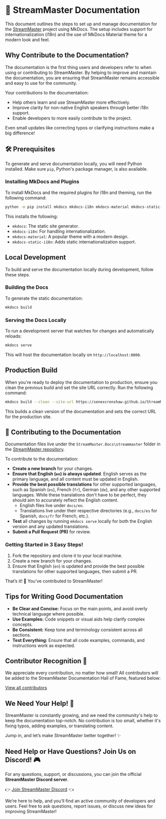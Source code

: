# 📘 StreamMaster Documentation

This document outlines the steps to set up and manage documentation for the [StreamMaster](https://github.com/SenexCrenshaw/StreamMaster) project using MkDocs. The setup includes support for internationalization (i18n) and the use of MkDocs Material theme for a modern look and feel.

## Why Contribute to the Documentation?

The documentation is the first thing users and developers refer to when using or contributing to StreamMaster. By helping to improve and maintain the documentation, you are ensuring that StreamMaster remains accessible and easy to use for the community.

Your contributions to the documentation:
- Help others learn and use StreamMaster more effectively.
- Improve clarity for non-native English speakers through better i18n support.
- Enable developers to more easily contribute to the project.

Even small updates like correcting typos or clarifying instructions make a big difference!

## 🛠 Prerequisites

To generate and serve documentation locally, you will need Python installed. Make sure `pip`, Python's package manager, is also available.

### Installing MkDocs and Plugins

To install MkDocs and the required plugins for i18n and theming, run the following command:

```bash
python -m pip install mkdocs mkdocs-i18n mkdocs-material mkdocs-static-i18n
```

This installs the following:

- `mkdocs`: The static site generator.
- `mkdocs-i18n`: For handling internationalization.
- `mkdocs-material`: A popular theme with a modern design.
- `mkdocs-static-i18n`: Adds static internationalization support.

## Local Development

To build and serve the documentation locally during development, follow these steps.

### Building the Docs

To generate the static documentation:

```bash
mkdocs build
```

### Serving the Docs Locally

To run a development server that watches for changes and automatically reloads:

```bash
mkdocs serve
```

This will host the documentation locally on `http://localhost:8000`.

## Production Build

When you're ready to deploy the documentation to production, ensure you clean the previous build and set the site URL correctly. Run the following command:

```bash
mkdocs build --clean --site-url https://senexcrenshaw.github.io/StreamMaster/
```

This builds a clean version of the documentation and sets the correct URL for the production site.

## 📝 Contributing to the Documentation

Documentation files live under the `StreamMaster.Docs\streammaster` folder in the [StreamMaster repository](https://github.com/SenexCrenshaw/StreamMaster).

To contribute to the documentation:

- **Create a new branch** for your changes.
- **Ensure that English (`en`) is always updated**. English serves as the primary language, and all content must be updated in English.
- **Provide the best possible translations** for other supported languages, such as Spanish (`es`), French (`fr`), German (`de`), and any other supported languages. While these translations don't have to be perfect, they should aim to accurately reflect the English content.
  - English files live under `docs/en`.
  - Translations live under their respective directories (e.g., `docs/es` for Spanish, `docs/fr` for French, etc.).
- **Test** all changes by running `mkdocs serve` locally for both the English version and any updated translations.
- **Submit a Pull Request (PR)** for review.

### Getting Started in 3 Easy Steps!

1. Fork the repository and clone it to your local machine.
2. Create a new branch for your changes.
3. Ensure that English (`en`) is updated and provide the best possible translations for other supported languages, then submit a PR.

That’s it! 🎉 You’ve contributed to StreamMaster!

## Tips for Writing Good Documentation

- **Be Clear and Concise:** Focus on the main points, and avoid overly technical language where possible.
- **Use Examples:** Code snippets or visual aids help clarify complex concepts.
- **Be Consistent:** Keep tone and terminology consistent across all sections.
- **Test Everything:** Ensure that all code examples, commands, and instructions work as expected.

## Contributor Recognition 🌟

We appreciate every contribution, no matter how small! All contributors will be added to the StreamMaster Documentation Hall of Fame, featured below:

[View all contributors](Contributors.md)

## We Need Your Help! 🤝

StreamMaster is constantly growing, and we need the community's help to keep the documentation top-notch. No contribution is too small, whether it's fixing typos, adding examples, or translating content.

Jump in, and let’s make StreamMaster better together! ✨

## Need Help or Have Questions? Join Us on Discord! 🎮

For any questions, support, or discussions, you can join the official **StreamMaster Discord server**.

👉 [Join StreamMaster Discord](https://discord.gg/gFz7EtHhG2) 👈

We’re here to help, and you’ll find an active community of developers and users. Feel free to ask questions, report issues, or discuss new ideas for improving StreamMaster!